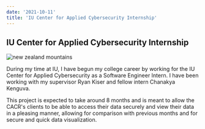 ```yaml
---
date: '2021-10-11'
title: 'IU Center for Applied Cybersecurity Internship'
---
```


## IU Center for Applied Cybersecurity Internship

![new zealand mountains](./images/cacr.jpeg)

During my time at IU, I have begun my college career by working for the IU Center for Applied Cybersecurity as a Software Engineer Intern. I have been working with my supervisor Ryan Kiser and fellow intern Chanakya Kenguva.

This project is expected to take around 8 months and is meant to allow the CACR's clients to be able to access their data securely and view their data in a pleasing manner, allowing for comparison with previous months and for secure and quick data visualization.